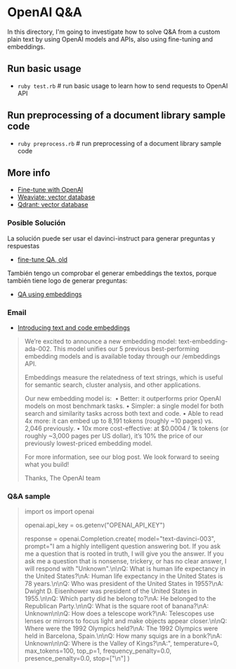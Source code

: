 # OpenAI Q&A
In this directory, I'm going to investigate how to solve Q&A from a custom plain text by using OpenAI models and APIs, also using fine-tuning and embeddings.

## Run basic usage
- `ruby test.rb` # run basic usage to learn how to send requests to OpenAI API

## Run preprocessing of a document library sample code
- `ruby preprocess.rb` # run preprocessing of a document library sample code


## More info
- [Fine-tune with OpenAI](https://beta.openai.com/docs/api-reference/fine-tunes)
- [Weaviate: vector database](https://github.com/semi-technologies/weaviate)
- [Qdrant: vector database](https://github.com/qdrant/qdrant)

### Posible Solución
La solución puede ser usar el davinci-instruct para generar preguntas y respuestas 

- [fine-tune QA, old](https://github.com/openai/openai-cookbook/blob/main/examples/fine-tuned_qa/olympics-2-create-qa.ipynb)

También tengo un comprobar el generar embeddings the textos, porque también tiene logo de generar preguntas:

- [QA using embeddings](https://github.com/openai/openai-cookbook/blob/main/examples/Question_answering_using_embeddings.ipynb)

### Email

- [Introducing text and code embeddings](https://openai.com/blog/introducing-text-and-code-embeddings/)

> We’re excited to announce a new embedding model: text-embedding-ada-002. This model unifies our 5 previous best-performing embedding models and is available today through our /embeddings API.
> 
> Embeddings measure the relatedness of text strings, which is useful for semantic search, cluster analysis, and other applications.
> 
> Our new embedding model is: 
> 	•	Better: it outperforms prior OpenAI models on most benchmark tasks.
> 	•	Simpler: a single model for both search and similarity tasks across both text and code.
> 	•	Able to read 4x more: it can embed up to 8,191 tokens (roughly ~10 pages) vs. 2,046 previously.
> 	•	10x more cost-effective: at $0.0004 / 1k tokens (or roughly ~3,000 pages per US dollar), it’s 10% the price of our previously lowest-priced embedding model.
> 
> For more information, see our blog post. We look forward to seeing what you build!
> 
> Thanks,
> The OpenAI team
> 

### Q&A sample
> 
> import os
> import openai
> 
> openai.api_key = os.getenv("OPENAI_API_KEY")
> 
> response = openai.Completion.create(
>   model="text-davinci-003",
>   prompt="I am a highly intelligent question answering bot. If you ask me a question that is rooted in truth, I will give you the answer. If you ask me a question that is nonsense, trickery, or has no clear answer, I will respond with \"Unknown\".\n\nQ: What is human life expectancy in the United States?\nA: Human life expectancy in the United States is 78 years.\n\nQ: Who was president of the United States in 1955?\nA: Dwight D. Eisenhower was president of the United States in 1955.\n\nQ: Which party did he belong to?\nA: He belonged to the Republican Party.\n\nQ: What is the square root of banana?\nA: Unknown\n\nQ: How does a telescope work?\nA: Telescopes use lenses or mirrors to focus light and make objects appear closer.\n\nQ: Where were the 1992 Olympics held?\nA: The 1992 Olympics were held in Barcelona, Spain.\n\nQ: How many squigs are in a bonk?\nA: Unknown\n\nQ: Where is the Valley of Kings?\nA:",
>   temperature=0,
>   max_tokens=100,
>   top_p=1,
>   frequency_penalty=0.0,
>   presence_penalty=0.0,
>   stop=["\n"]
> )